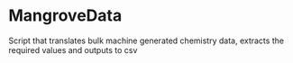 # MangroveData
Script that translates bulk machine generated chemistry data, extracts the required values and outputs to csv
